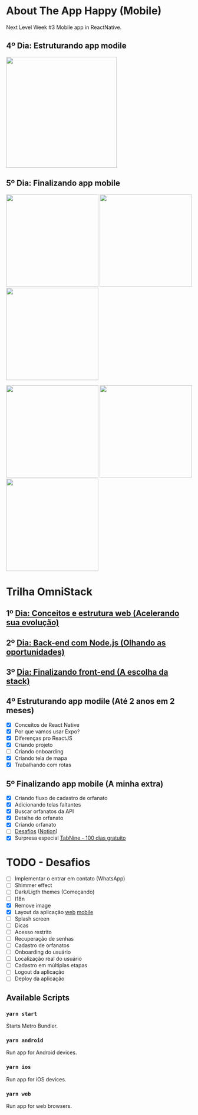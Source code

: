 # About The App Happy (Mobile)
Next Level Week #3 Mobile app in ReactNative.

## 4º Dia: Estruturando app modile
<img src="/src/images/screenshots/01 - OrphanagesMap.jpg" width="300">

## 5º Dia: Finalizando app mobile
<img src="/src/images/screenshots/02 - Map.jpg" width="250"> <img src="/src/images/screenshots/03 - Details.jpg" width="250"> <img src="/src/images/screenshots/04 - Details.jpg" width="250">

<img src="/src/images/screenshots/05 - Position.jpg" width="250"> <img src="/src/images/screenshots/06 - Register.jpg" width="250"> <img src="/src/images/screenshots/07 - Register.jpg" width="250">

# Trilha OmniStack
## 1º [Dia: Conceitos e estrutura web (Acelerando sua evolução)](https://github.com/FlavioMiyaji/nlw3-happy-web)
## 2º [Dia: Back-end com Node.js (Olhando as oportunidades)](https://github.com/FlavioMiyaji/nlw3-happy)
## 3º [Dia: Finalizando front-end (A escolha da stack)](https://github.com/FlavioMiyaji/nlw3-happy-web)
## 4º Estruturando app modile (Até 2 anos em 2 meses)
* [x] Conceitos de React Native
* [x] Por que vamos usar Expo?
* [x] Diferenças pro ReactJS
* [x] Criando projeto
* [ ] Criando onboarding
* [x] Criando tela de mapa
* [x] Trabalhando com rotas
## 5º Finalizando app mobile (A minha extra)
* [x] Criando fluxo de cadastro de orfanato
* [x] Adicionando telas faltantes
* [x] Buscar orfanatos da API
* [x] Detalhe do orfanato
* [x] Criando orfanato
* [ ] [Desafios](https://github.com/rocketseat-education/nlw-03-omnistack) ([Notion](https://www.notion.so/Vers-o-2-0-do-Happy-c754db7a4d41469e8c2d00fcf75392c4))
* [x] Surpresa especial [TabNine - 100 dias gratuito](https://www.tabnine.com/promotion/NextLevelWeek/)

# TODO - Desafios
* [ ] Implementar o entrar em contato (WhatsApp)
* [ ] Shimmer effect
* [ ] Dark/Ligth themes (Começando)
* [ ] I18n
* [x] Remove image
* [x] Layout da aplicação [web](https://www.figma.com/file/sUGL5uzKzs8judEMeZj6Kj/Happy-Web-2.0-Copy) [mobile](https://www.figma.com/file/nD2FlWH6aVeOg7Xo9YiACn/Happy-Mobile-2.0-Copy)
* [ ] Splash screen
* [ ] Dicas
* [ ] Acesso restrito
* [ ] Recuperação de senhas
* [ ] Cadastro de orfanatos
* [ ] Onboarding do usuário
* [ ] Localização real do usuário
* [ ] Cadastro em múltiplas etapas
* [ ] Logout da aplicação
* [ ] Deploy da aplicação

## Available Scripts

### `yarn start`
Starts Metro Bundler.

### `yarn android`
Run app for Android devices.

### `yarn ios`
Run app for iOS devices.

### `yarn web`
Run app for web browsers.
